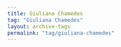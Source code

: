 ```yaml
---
title: Giuliana Chamedes
tag: "Giuliana Chamedes"
layout: archive-tags
permalink: "tag/giuliana-chamedes"
---
```

